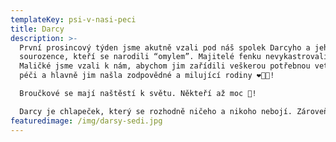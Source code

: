 ```yaml
---
templateKey: psi-v-nasi-peci
title: Darcy
description: >-
  První prosincový týden jsme akutně vzali pod náš spolek Darcyho a jeho 4
  sourozence, kteří se narodili “omylem”. Majitelé fenku nevykastrovali a bum…
  Maličké jsme vzali k nám, abychom jim zařídili veškerou potřebnou veterinární
  péči a hlavně jim našla zodpovědné a milující rodiny ❤️🙏🏻!

  Broučkové se mají naštěstí k světu. Někteří až moc 🤣!

  Darcy je chlapeček, který se rozhodně ničeho a nikoho nebojí. Zároveň má ale ten nejsladší kukuč na světě. 
featuredimage: /img/darsy-sedi.jpg
---
```

